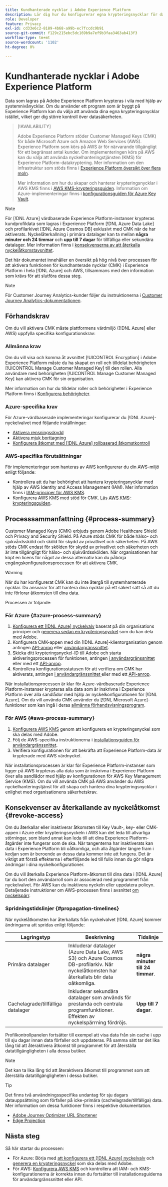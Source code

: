 ```yaml
---
title: Kundhanterade nycklar i Adobe Experience Platform
description: Lär dig hur du konfigurerar egna krypteringsnycklar för data som lagras i Adobe Experience Platform.
role: Developer
feature: Privacy
exl-id: cd33e6c2-8189-4b68-a99b-ec7fccdc9b91
source-git-commit: f129c215ebc5dc169b9a7ef9b3faa3463ab413f3
workflow-type: tm+mt
source-wordcount: '1102'
ht-degree: 0%

---
```


# Kundhanterade nycklar i Adobe Experience Platform

Data som lagras på Adobe Experience Platform krypteras i vila med hjälp av systemnivånycklar. Om du använder ett program som är byggt på Experience Platform kan du välja att använda dina egna krypteringsnycklar istället, vilket ger dig större kontroll över datasäkerheten.

>[!AVAILABILITY]
>
>Adobe Experience Platform stöder Customer Managed Keys (CMK) för både Microsoft Azure och Amazon Web Services (AWS). Experience Platform som körs på AWS är för närvarande tillgängligt för ett begränsat antal kunder. Om implementeringen körs på AWS kan du välja att använda nyckelhanteringstjänsten (KMS) för Experience Platform-datakryptering. Mer information om den infrastruktur som stöds finns i [Experience Platform översikt över flera moln](https://experienceleague.adobe.com/en/docs/experience-platform/landing/multi-cloud).
>
>Mer information om hur du skapar och hanterar krypteringsnycklar i AWS KMS finns i [AWS KMS-krypteringsguiden](./aws/configure-kms.md). Information om Azure-implementeringar finns i [konfigurationsguiden för Azure Key Vault](./azure/azure-key-vault-config.md).

>[!NOTE]
>
>För [!DNL Azure] värdbaserade Experience Platform-instanser krypteras kundprofildata som lagras i Experience Platform [!DNL Azure Data Lake] och profilarkivet [!DNL Azure Cosmos DB] exklusivt med CMK när de har aktiverats. Nyckelåterkallning i primära datalager kan ta mellan **några minuter och 24 timmar** och **upp till 7 dagar** för tillfälliga eller sekundära datalager. Mer information finns i [konsekvenserna av att återkalla nyckelåtkomstavsnittet](#revoke-access).

Det här dokumentet innehåller en översikt på hög nivå över processen för att aktivera funktionen för kundhanterade nycklar (CMK) i Experience Platform i hela [!DNL Azure] och AWS, tillsammans med den information som krävs för att slutföra dessa steg.

>[!NOTE]
>
>För Customer Journey Analytics-kunder följer du instruktionerna i [Customer Journey Analytics-dokumentationen](https://experienceleague.adobe.com/docs/analytics-platform/using/cja-privacy/cmk.html).

## Förhandskrav

Om du vill aktivera CMK måste plattformens värdmiljö ([!DNL Azure] eller AWS) uppfylla specifika konfigurationskrav:

### Allmänna krav

Om du vill visa och komma åt avsnittet [!UICONTROL Encryption] i Adobe Experience Platform måste du ha skapat en roll och tilldelat behörigheten [!UICONTROL Manage Customer Managed Key] till den rollen.  Alla användare med behörigheten [!UICONTROL Manage Customer Managed Key] kan aktivera CMK för sin organisation.

Mer information om hur du tilldelar roller och behörigheter i Experience Platform finns i [Konfigurera behörigheter](https://experienceleague.adobe.com/docs/platform-learn/getting-started-for-data-architects-and-data-engineers/configure-permissions.html).

### Azure-specifika krav

För Azure-värdbaserade implementeringar konfigurerar du [!DNL Azure]-nyckelvalvet med följande inställningar:

- [Aktivera rensningsskydd](https://learn.microsoft.com/en-us/azure/key-vault/general/soft-delete-overview#purge-protection)
- [Aktivera mjuk borttagning](https://learn.microsoft.com/en-us/azure/key-vault/general/soft-delete-overview)
- [Konfigurera åtkomst med  [!DNL Azure] rollbaserad åtkomstkontroll](https://learn.microsoft.com/en-us/azure/role-based-access-control/)

### AWS-specifika förutsättningar

För implementeringar som hanteras av AWS konfigurerar du din AWS-miljö enligt följande:

- Kontrollera att du har behörighet att hantera krypteringsnycklar med hjälp av AWS Identity and Access Management (IAM). Mer information finns i [IAM-principer för AWS KMS](https://docs.aws.amazon.com/kms/latest/developerguide/iam-policies.html).
- Konfigurera AWS KMS med stöd för CMK. Läs [AWS KMS-krypteringsguiden](./aws/configure-kms.md).

## Processsammanfattning {#process-summary}

Customer Managed Keys (CMK) erbjuds genom Adobe Healthcare Shield och Privacy and Security Shield. På Azure stöds CMK för både hälso- och sjukvårdssköld och sköld för skydd av privatlivet och säkerheten. På AWS stöds CMK endast för skölden för skydd av privatlivet och säkerheten och är inte tillgängligt för hälso- och sjukvårdsskölden. När organisationen har köpt en licens för något av dessa alternativ kan du påbörja engångskonfigurationsprocessen för att aktivera CMK.

>[!WARNING]
>
>När du har konfigurerat CMK kan du inte återgå till systemhanterade nycklar. Du ansvarar för att hantera dina nycklar på ett säkert sätt så att du inte förlorar åtkomsten till dina data.

Processen är följande:

### För Azure {#azure-process-summary}

1. [Konfigurera ett [!DNL Azure] nyckelvalv](./azure/azure-key-vault-config.md) baserat på din organisations principer och [generera sedan en krypteringsnyckel](./azure/azure-key-vault-config.md#generate-a-key) som du kan dela med Adobe.
1. Konfigurera CMK-appen med din [!DNL Azure]-klientorganisation genom antingen [API-anrop](./azure/api-set-up.md#register-app) eller [användargränssnittet](./azure/ui-set-up.md#register-app).
1. Skicka ditt krypteringsnyckel-ID till Adobe och starta aktiveringsprocessen för funktionen, antingen [ i användargränssnittet](./azure/ui-set-up.md#send-to-adobe) eller med ett [API-anrop](./azure/api-set-up.md#send-to-adobe).
1. Kontrollera konfigurationsstatusen för att verifiera om CMK har aktiverats, antingen [ i användargränssnittet ](./azure/ui-set-up.md#check-status) eller med ett [API-anrop](./azure/api-set-up.md#check-status).

När installationsprocessen är klar för Azure-värdbaserade Experience Platform-instanser krypteras alla data som är inskrivna i Experience Platform över alla sandlådor med hjälp av nyckelkonfigurationen för [!DNL Azure]. Om du vill använda CMK använder du [!DNL Microsoft Azure]-funktioner som kan ingå i deras [allmänna förhandsvisningsprogram](https://azure.microsoft.com/en-ca/support/legal/preview-supplemental-terms/).

### För AWS {#aws-process-summary}

1. [Konfigurera AWS KMS](./aws/configure-kms.md) genom att konfigurera en krypteringsnyckel som ska delas med Adobe.
2. Följ de AWS-specifika instruktionerna i [installationsguiden för användargränssnittet](./aws/ui-set-up.md).
3. Verifiera konfigurationen för att bekräfta att Experience Platform-data är krypterade med AWS värdnyckel.

<!--  Pending: or [API setup guide]() -->

När installationsprocessen är klar för Experience Platform-instanser som ligger på AWS krypteras alla data som är inskrivna i Experience Platform över alla sandlådor med hjälp av konfigurationen för AWS Key Management Service (KMS). Om du vill använda CMK på AWS använder du AWS nyckelhanteringstjänst för att skapa och hantera dina krypteringsnycklar i enlighet med organisationens säkerhetskrav.

## Konsekvenser av återkallande av nyckelåtkomst {#revoke-access}

Om du återkallar eller inaktiverar åtkomsten till Key Vault-, key- eller CMK-appen i Azure eller krypteringsnyckeln i AWS kan det leda till allvarliga störningar, som bland annat kan leda till att dina Experience Platform-åtgärder inte fungerar som de ska. När tangenterna har inaktiverats kan data i Experience Platform bli oåtkomliga, och alla åtgärder längre fram i kedjan som är beroende av dessa data kommer inte att fungera. Det är viktigt att förstå effekterna i efterföljande led till fullo innan du gör några ändringar i dina nyckelkonfigurationer.

Om du vill återkalla Experience Platform-åtkomst till dina data i [!DNL Azure] tar du bort den användarroll som är associerad med programmet från nyckelvalvet. För AWS kan du inaktivera nyckeln eller uppdatera policyn. Detaljerade instruktioner om AWS-processen finns i avsnittet [om nyckelspärr](./aws/ui-set-up.md#key-revocation).


### Spridningstidslinjer {#propagation-timelines}

När nyckelåtkomsten har återkallats från nyckelvalvet [!DNL Azure] kommer ändringarna att spridas enligt följande:

| **Lagringstyp** | **Beskrivning** | **Tidslinje** |
|---|---|---|
| Primära datalager | Inkluderar datalager (Azure Data Lake, AWS S3) och Azure Cosmos DB-profilarkiv. När nyckelåtkomsten har återkallats blir data oåtkomliga. | **några minuter till 24 timmar**. |
| Cachelagrade/tillfälliga datalager | Inkluderar sekundära datalager som används för prestanda och centrala programfunktioner. Effekten av nyckelspärrning fördröjs. | **Upp till 7 dagar**. |

Profilkontrollpanelen fortsätter till exempel att visa data från sin cache i upp till sju dagar innan data förfaller och uppdateras. På samma sätt tar det lika lång tid att återaktivera åtkomst till programmet för att återställa datatillgängligheten i alla dessa butiker.

>[!NOTE]
>
>Det kan ta lika lång tid att återaktivera åtkomst till programmet som att återställa datatillgängligheten i dessa butiker.

>[!TIP]
>
>Det finns två användningsspecifika undantag för sju dagars datauppsättning som förfaller på icke-primära (cachelagrade/tillfälliga) data. Mer information om dessa funktioner finns i respektive dokumentation.<ul><li>[Adobe Journey Optimizer URL Shortener](https://experienceleague.adobe.com/docs/journey-optimizer/using/sms/sms-configuration.html#message-preset-sms)</li><li>[Edge Projection](https://experienceleague.adobe.com/docs/experience-platform/profile/home.html#edge-projections)</li></ul>

## Nästa steg

Så här startar du processen:

- För Azure: Börja med [att konfigurera ett  [!DNL Azure] nyckelvalv](./azure/azure-key-vault-config.md) och [generera en krypteringsnyckel](./azure/azure-key-vault-config.md#generate-a-key) som ska delas med Adobe.
- För AWS: [Konfigurera AWS KMS](./aws/configure-kms.md) och kontrollera att IAM- och KMS-konfigurationerna är korrekta innan du fortsätter till installationsguiderna för användargränssnittet eller API.
